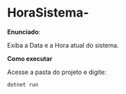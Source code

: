 # HoraSistema-
 
 **Enunciado**:

 Exiba a Data e a Hora atual do sistema.

**Como executar**

Acesse a pasta do projeto e digite:

```
dotnet run 
```